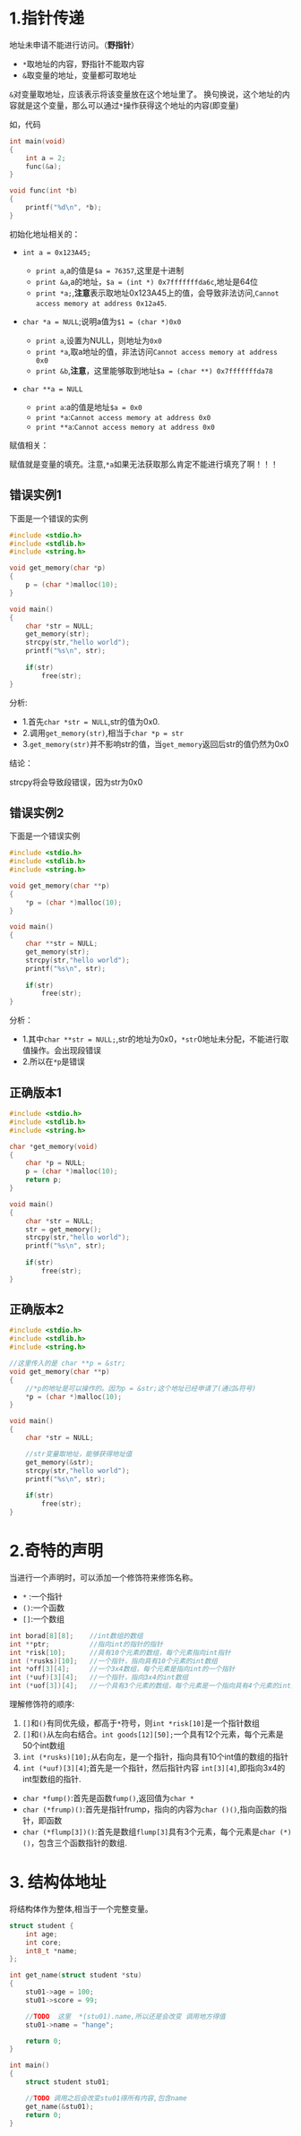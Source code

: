 
# 1.指针传递

地址未申请不能进行访问。（**野指针**）

* `*`取地址的内容，野指针不能取内容
* `&`取变量的地址，变量都可取地址

`&`对变量取地址，应该表示将该变量放在这个地址里了。
换句换说，这个地址的内容就是这个变量，那么可以通过`*`操作获得这个地址的内容(即变量)

如，代码

```c
int main(void)
{
	int a = 2;
	func(&a);
}

void func(int *b)
{
	printf("%d\n", *b);
}
```
初始化地址相关的：

* `int a = 0x123A45;`
	* `print a`,a的值是`$a = 76357`,这里是十进制
	* `print &a`,a的地址，`$a = (int *) 0x7fffffffda6c`,地址是64位
	* `print *a;`,**注意**表示取地址0x123A45上的值，会导致非法访问,`Cannot access memory at address 0x12a45`.

* `char *a = NULL`;说明a值为`$1 = (char *)0x0`
	* `print a`,设置为NULL，则地址为`0x0`
	* `print *a`,取a地址的值，非法访问`Cannot access memory at address 0x0`
	* `print &b`,**注意**，这里能够取到地址`$a = (char **) 0x7fffffffda78`

* `char **a = NULL`
	* `print a`:a的值是地址`$a = 0x0`
	* `print *a`:`Cannot access memory at address 0x0`
	* `print **a`:`Cannot access memory at address 0x0`

赋值相关：

赋值就是变量的填充。注意,`*a`如果无法获取那么肯定不能进行填充了啊！！！


## 错误实例1
下面是一个错误的实例

```c
#include <stdio.h>
#include <stdlib.h>
#include <string.h>

void get_memory(char *p)
{
	p = (char *)malloc(10);
}

void main()
{
	char *str = NULL;
	get_memory(str);
	strcpy(str,"hello world");
	printf("%s\n", str);
	
	if(str)
		free(str);
}
```

分析:

* 1.首先`char *str = NULL`,str的值为0x0.
* 2.调用`get_memory(str)`,相当于`char *p = str`
* 3.`get_memory(str)`并不影响str的值，当`get_memory`返回后str的值仍然为0x0

结论：

strcpy将会导致段错误，因为str为0x0

## 错误实例2

下面是一个错误实例

```c
#include <stdio.h>
#include <stdlib.h>
#include <string.h>

void get_memory(char **p)
{
	*p = (char *)malloc(10);
}

void main()
{
	char **str = NULL;
	get_memory(str);
	strcpy(str,"hello world");
	printf("%s\n", str);
	
	if(str)
		free(str);
}
```

分析：

* 1.其中`char **str = NULL;`,str的地址为0x0，`*str`0地址未分配，不能进行取值操作。会出现段错误
* 2.所以在`*p`是错误

## 正确版本1

```c
#include <stdio.h>
#include <stdlib.h>
#include <string.h>

char *get_memory(void)
{
	char *p = NULL;
	p = (char *)malloc(10);
	return p;
}

void main()
{
	char *str = NULL;
	str = get_memory();
	strcpy(str,"hello world");
	printf("%s\n", str);
	
	if(str)
		free(str);
}
```

## 正确版本2

```c
#include <stdio.h>
#include <stdlib.h>
#include <string.h>

//这里传入的是 char **p = &str;
void get_memory(char **p)
{
	//*p的地址是可以操作的。因为p = &str;这个地址已经申请了(通过&符号)
	*p = (char *)malloc(10);
}

void main()
{
	char *str = NULL;

	//str变量取地址，能够获得地址值
	get_memory(&str);
	strcpy(str,"hello world");
	printf("%s\n", str);
	
	if(str)
		free(str);
}
```

# 2.奇特的声明

当进行一个声明时，可以添加一个修饰符来修饰名称。

* `*` :一个指针
* `()`:一个函数
* `[]`:一个数组

```c
int borad[8][8];    //int数组的数组
int **ptr;          //指向int的指针的指针
int *risk[10];      //具有10个元素的数组，每个元素指向int指针
int (*rusks)[10];   //一个指针，指向具有10个元素的int数组
int *off[3][4];     //一个3x4数组，每个元素是指向int的一个指针
int (*uuf)[3][4];   //一个指针，指向3x4的int数组
int (*uof[3])[4];   //一个具有3个元素的数组，每个元素是一个指向具有4个元素的int数组的指针
```

理解修饰符的顺序:

1. `[]`和`()`有同优先级，都高于`*`符号，则`int *risk[10]`是一个指针数组
2. `[]`和`()`从左向右结合。`int goods[12][50];`一个具有12个元素，每个元素是50个int数组
3. `int (*rusks)[10];`从右向左，是一个指针，指向具有10个int值的数组的指针
4. `int (*uuf)[3][4]`;首先是一个指针，然后指针内容 `int[3][4]`,即指向3x4的int型数组的指针.

* `char *fump()`:首先是函数`fump()`,返回值为`char *`
* `char (*frump)()`:首先是指针frump，指向的内容为`char ()()`,指向函数的指针，即函数
* `char (*flump[3])()`:首先是数组`flump[3]`具有3个元素，每个元素是`char (*)()`，包含三个函数指针的数组.

# 3. 结构体地址
将结构体作为整体,相当于一个完整变量。

```c
struct student {
    int age;
    int core;
    int8_t *name;
};

int get_name(struct student *stu)
{
    stu01->age = 100;
    stu01->score = 99;

    //TODO  这里  *(stu01).name,所以还是会改变 调用地方得值
    stu01->name = "hange";

    return 0;
}

int main()
{
    struct student stu01;

    //TODO 调用之后会改变stu01得所有内容,包含name
    get_name(&stu01);
    return 0;
}
```
